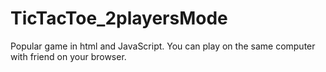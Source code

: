 # TicTacToe_2playersMode
Popular game in html and JavaScript. You can play on the same computer with friend on your browser.
